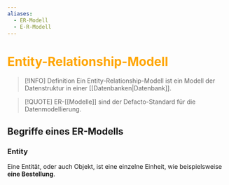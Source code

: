 ```yaml
---
aliases:
  - ER-Modell
  - E-R-Modell
---
```

# <font color = "orange">Entity-Relationship-Modell</font>
>[!INFO] Definition
>Ein Entity-Relationship-Modell ist ein Modell der Datenstruktur in einer [[Datenbanken|Datenbank]].

>[!QUOTE] ER-[[Modelle]] sind der Defacto-Standard für die Datenmodellierung.

## Begriffe eines ER-Modells
### Entity
Eine Entität, oder auch Objekt, ist eine einzelne Einheit, wie beispielsweise **eine Bestellung**.